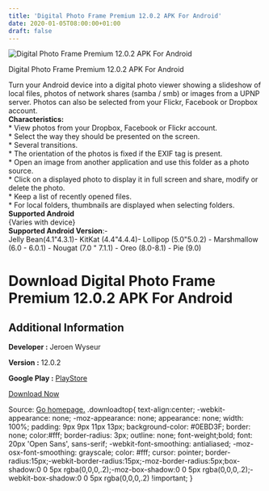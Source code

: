 ```yaml
---
title: 'Digital Photo Frame Premium 12.0.2 APK For Android'
date: 2020-01-05T08:00:00+01:00
draft: false
---
```


![Digital Photo Frame Premium 12.0.2 APK For Android](https://i1.wp.com/apkhome.net/wp-content/uploads/2020/01/Digital-Photo-Frame-Premium-12.0.2.png "Digital Photo Frame Premium 12.0.2 APK For Android")

  

Digital Photo Frame Premium 12.0.2 APK For Android

Turn your Android device into a digital photo viewer showing a slideshow of local files, photos of network shares (samba / smb) or images from a UPNP server. Photos can also be selected from your Flickr, Facebook or Dropbox account.  
**Characteristics:**  
\* View photos from your Dropbox, Facebook or Flickr account.  
\* Select the way they should be presented on the screen.  
\* Several transitions.  
\* The orientation of the photos is fixed if the EXIF tag is present.  
\* Open an image from another application and use this folder as a photo source.  
\* Click on a displayed photo to display it in full screen and share, modify or delete the photo.  
\* Keep a list of recently opened files.  
\* For local folders, thumbnails are displayed when selecting folders.  
**Supported Android**  
{Varies with device}  
**Supported Android Version**:-  
Jelly Bean(4.1"4.3.1)- KitKat (4.4"4.4.4)- Lollipop (5.0"5.0.2) - Marshmallow (6.0 - 6.0.1) - Nougat (7.0 " 7.1.1) - Oreo (8.0-8.1) - Pie (9.0)

Download Digital Photo Frame Premium 12.0.2 APK For Android
===========================================================

Additional Information
----------------------

**Developer :** Jeroen Wyseur

**Version :** 12.0.2

**Google Play :** [PlayStore](https://play.google.com/store/apps/details?id=be.wyseur.photo.buy&hl=en)

  

[Download Now](https://store4app.co/post/digital-photo-frame-premium-12-0-2-apk-for-android_1578148690)

  
Source: [Go homepage.](https://store4app.co/post/digital-photo-frame-premium-12-0-2-apk-for-android_1578148690) .downloadtop{ text-align:center; -webkit-appearance: none; -moz-appearance: none; appearance: none; width: 100%; padding: 9px 9px 11px 13px; background-color: #0EBD3F; border: none; color:#fff; border-radius: 3px; outline: none; font-weight;bold; font: 20px 'Open Sans', sans-serif; -webkit-font-smoothing: antialiased; -moz-osx-font-smoothing: grayscale; color: #fff; cursor: pointer; border-radius:15px;-webkit-border-radius:15px;-moz-border-radius:5px;box-shadow:0 0 5px rgba(0,0,0,.2);-moz-box-shadow:0 0 5px rgba(0,0,0,.2);-webkit-box-shadow:0 0 5px rgba(0,0,0,.2) !important; }